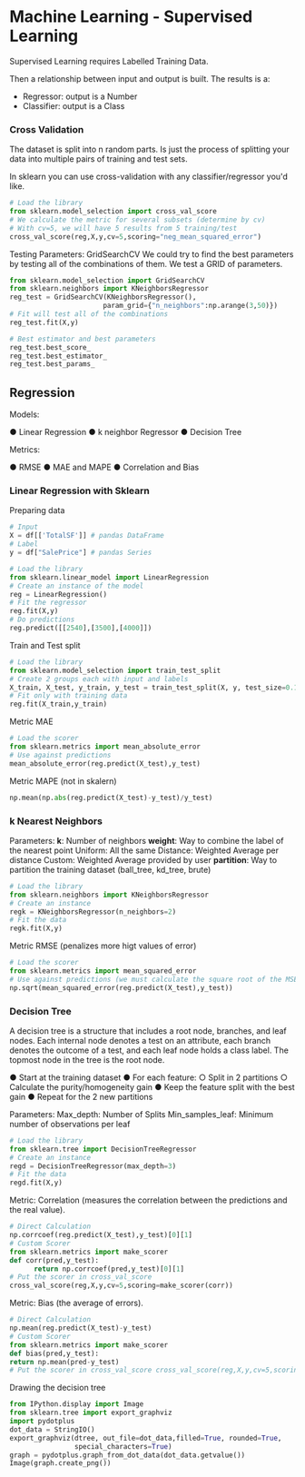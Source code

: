 # Machine Learning - Supervised Learning

Supervised Learning requires Labelled Training Data.

Then a relationship between input and output is built. The results is a:
- Regressor: output is a Number
- Classifier: output is a Class


### Cross Validation

The dataset is split into n random parts. Is just the process of splitting your data into multiple pairs of training and test sets.

In sklearn you can use cross-validation with any classifier/regressor you'd like.


```python
# Load the library
from sklearn.model_selection import cross_val_score
# We calculate the metric for several subsets (determine by cv)
# With cv=5, we will have 5 results from 5 training/test
cross_val_score(reg,X,y,cv=5,scoring="neg_mean_squared_error")
````

Testing Parameters: GridSearchCV
We could try to find the best parameters by testing all of the combinations of them. We test a GRID of parameters.

```python
from sklearn.model_selection import GridSearchCV
from sklearn.neighbors import KNeighborsRegressor
reg_test = GridSearchCV(KNeighborsRegressor(),
                       param_grid={"n_neighbors":np.arange(3,50)})
# Fit will test all of the combinations
reg_test.fit(X,y)

# Best estimator and best parameters
reg_test.best_score_
reg_test.best_estimator_
reg_test.best_params_
```

 
 ## Regression
 
Models:

● Linear Regression
● k neighbor Regressor
● Decision Tree

Metrics:

● RMSE
● MAE and MAPE
● Correlation and Bias

### Linear Regression with Sklearn

Preparing data

```python
# Input
X = df[['TotalSF']] # pandas DataFrame
# Label
y = df["SalePrice"] # pandas Series
```

```python
# Load the library
from sklearn.linear_model import LinearRegression
# Create an instance of the model
reg = LinearRegression()
# Fit the regressor
reg.fit(X,y)
# Do predictions
reg.predict([[2540],[3500],[4000]])
````

Train and Test split

```python
# Load the library
from sklearn.model_selection import train_test_split
# Create 2 groups each with input and labels
X_train, X_test, y_train, y_test = train_test_split(X, y, test_size=0.10)
# Fit only with training data
reg.fit(X_train,y_train)
```

Metric MAE

```python
# Load the scorer
from sklearn.metrics import mean_absolute_error
# Use against predictions
mean_absolute_error(reg.predict(X_test),y_test)
````

Metric MAPE (not in skalern)

```python
np.mean(np.abs(reg.predict(X_test)-y_test)/y_test)
````

### k Nearest Neighbors

Parameters:
**k**: Number of neighbors
**weight**: Way to combine the label of the nearest point
    Uniform: All the same
    Distance: Weighted Average per distance
    Custom: Weighted Average provided by user
**partition**: Way to partition the training dataset (ball_tree, kd_tree, brute)

```python
# Load the library
from sklearn.neighbors import KNeighborsRegressor
# Create an instance
regk = KNeighborsRegressor(n_neighbors=2)
# Fit the data
regk.fit(X,y)
````

Metric RMSE (penalizes more higt values of error)

```python 
# Load the scorer
from sklearn.metrics import mean_squared_error
# Use against predictions (we must calculate the square root of the MSE)
np.sqrt(mean_squared_error(reg.predict(X_test),y_test))
````

### Decision Tree

A decision tree is a structure that includes a root node, branches, and leaf nodes. Each internal node denotes a test on an attribute, each branch denotes the outcome of a test, and each leaf node holds a class label. The topmost node in the tree is the root node.
 
 
● Start at the training dataset
● For each feature:
    ○ Split in 2 partitions
    ○ Calculate the purity/homogeneity gain
● Keep the feature split with the best gain
● Repeat for the 2 new partitions
 
Parameters:
Max_depth: Number of Splits
Min_samples_leaf: Minimum number of observations per leaf

```python
# Load the library
from sklearn.tree import DecisionTreeRegressor
# Create an instance
regd = DecisionTreeRegressor(max_depth=3)
# Fit the data
regd.fit(X,y)
````

Metric: Correlation (measures the correlation between the predictions and the real value).

```python
# Direct Calculation
np.corrcoef(reg.predict(X_test),y_test)[0][1]
# Custom Scorer
from sklearn.metrics import make_scorer
def corr(pred,y_test):
      return np.corrcoef(pred,y_test)[0][1]
# Put the scorer in cross_val_score
cross_val_score(reg,X,y,cv=5,scoring=make_scorer(corr))
```

Metric: Bias (the average of errors).

```python
# Direct Calculation
np.mean(reg.predict(X_test)-y_test)
# Custom Scorer
from sklearn.metrics import make_scorer
def bias(pred,y_test):
return np.mean(pred-y_test)
# Put the scorer in cross_val_score cross_val_score(reg,X,y,cv=5,scoring=make_scorer(bias))
```

Drawing the decision tree

```python
from IPython.display import Image
from sklearn.tree import export_graphviz
import pydotplus
dot_data = StringIO()
export_graphviz(dtree, out_file=dot_data,filled=True, rounded=True,
                special_characters=True)
graph = pydotplus.graph_from_dot_data(dot_data.getvalue())
Image(graph.create_png())
```


